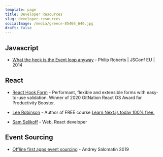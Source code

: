```yaml
---
template: page
title: Developer Resources
slug: developer-resources
socialImage: /media/greece-85466_640.jpg
draft: false
---
```


## Javascript

* [What the heck is the Event loop anyway](https://www.youtube.com/watch?v=8aGhZQkoFbQ) - Philip Roberts | JSConf EU | 2014

## React

* [React Hook Form](https://react-hook-form.com/) - Performant, flexible and extensible forms with easy-to-use validation.  Winner of 2020 GitNation React OS Award for Productivity Booster.

* [Lee Robinson](https://leerob.io/) - Author of FREE course [Learn Next.js today 100% free.](https://masteringnextjs.com/)

* [Sam Selikoff](https://www.youtube.com/channel/UCgN4rDA3UNQ1OKQRXJd0nwg) - Web, React developer

## Event Sourcing

* [Offline first apps event sourcing](https://flpvsk.com/blog/2019-07-20-offline-first-apps-event-sourcing/) - Andrey Salomatin 2019